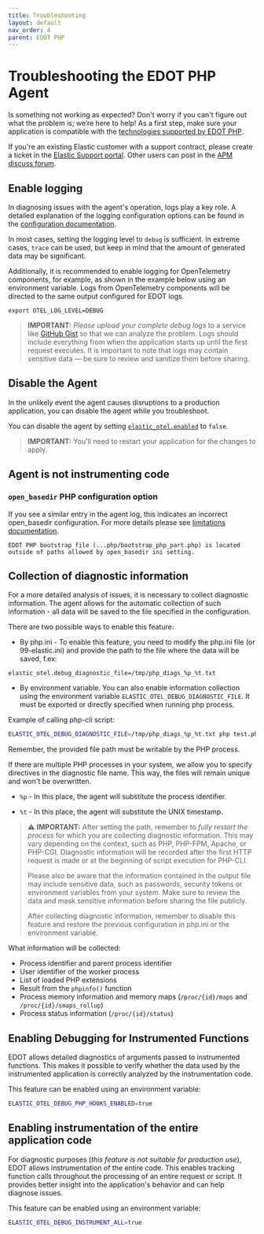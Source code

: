 ```yaml
---
title: Troubleshooting
layout: default
nav_order: 4
parent: EDOT PHP
---
```


# Troubleshooting the EDOT PHP Agent

Is something not working as expected?
Don't worry if you can't figure out what the problem is; we’re here to help!
As a first step, make sure your application is compatible with the [technologies supported by EDOT PHP](./supported-technologies).

If you're an existing Elastic customer with a support contract, please create a ticket in the
[Elastic Support portal](https://support.elastic.co/customers/s/login/).
Other users can post in the [APM discuss forum](https://discuss.elastic.co/c/apm).

## Enable logging

In diagnosing issues with the agent's operation, logs play a key role. A detailed explanation of the logging configuration options can be found in the [configuration documentation](./configuration#logging-configuration).

In most cases, setting the logging level to `debug` is sufficient. In extreme cases, `trace` can be used, but keep in mind that the amount of generated data may be significant.

Additionally, it is recommended to enable logging for OpenTelemetry components, for example, as shown in the example below using an environment variable. Logs from OpenTelemetry components will be directed to the same output configured for EDOT logs.

```
export OTEL_LOG_LEVEL=DEBUG
```

> **IMPORTANT:** _Please upload your complete debug logs_ to a service like [GitHub Gist](https://gist.github.com) so that we can analyze the problem. Logs should include everything from when the application starts up until the first request executes. It is important to note that logs may contain sensitive data — be sure to review and sanitize them before sharing.


## Disable the Agent

In the unlikely event the agent causes disruptions to a production application,
you can disable the agent while you troubleshoot.

You can disable the agent by setting [`elastic_otel.enabled`](./configuration#general-configuration) to `false`.

> **IMPORTANT:** You'll need to restart your application for the changes to apply.


## Agent is not instrumenting code

### `open_basedir` PHP configuration option

If you see a similar entry in the agent log, this indicates an incorrect open_basedir configuration.
For more details please see [limitations documentation](./setup/limitations#open_basedir-php-configuration-option).


`EDOT PHP bootstrap file (...php/bootstrap_php_part.php) is located outside of paths allowed by open_basedir ini setting.`

## Collection of diagnostic information

For a more detailed analysis of issues, it is necessary to collect diagnostic information. The agent allows for the automatic collection of such information - all data will be saved to the file specified in the configuration.

There are two possible ways to enable this feature:

- By php.ini - To enable this feature, you need to modify the php.ini file (or 99-elastic.ini) and provide the path to the file where the data will be saved, f.ex:
```
elastic_otel.debug_diagnostic_file=/tmp/php_diags_%p_%t.txt
```

- By environment variable. You can also enable information collection using the environment variable `ELASTIC_OTEL_DEBUG_DIAGNOSTIC_FILE`. It must be exported or directly specified when running php process.

Example of calling php-cli script:
```bash
ELASTIC_OTEL_DEBUG_DIAGNOSTIC_FILE=/tmp/php_diags_%p_%t.txt php test.php
```

Remember, the provided file path must be writable by the PHP process.

If there are multiple PHP processes in your system, we allow you to specify directives in the diagnostic file name. This way, the files will remain unique and won't be overwritten.

- `%p` - In this place, the agent will substitute the process identifier.

- `%t` - In this place, the agent will substitute the UNIX timestamp.

>:warning: **IMPORTANT:** After setting the path, remember to _fully restart the process_ for which you are collecting diagnostic information. This may vary depending on the context, such as PHP, PHP-FPM, Apache, or PHP-CGI. Diagnostic information will be recorded after the first HTTP request is made or at the beginning of script execution for PHP-CLI.
>
>Please also be aware that the information contained in the output file may include sensitive data, such as passwords, security tokens or environment variables from your system. Make sure to review the data and mask sensitive information before sharing the file publicly.
>
>After collecting diagnostic information, remember to disable this feature and restore the previous configuration in php.ini or the environment variable.


What information will be collected:

- Process identifier and parent process identifier
- User identifier of the worker process
- List of loaded PHP extensions
- Result from the `phpinfo()` function
- Process memory information and memory maps (`/proc/{id}/maps` and `/proc/{id}/smaps_rollup`)
- Process status information (`/proc/{id}/status`)

## Enabling Debugging for Instrumented Functions

EDOT allows detailed diagnostics of arguments passed to instrumented functions. This makes it possible to verify whether the data used by the instrumented application is correctly analyzed by the instrumentation code.

This feature can be enabled using an environment variable:

```bash
ELASTIC_OTEL_DEBUG_PHP_HOOKS_ENABLED=true
```


## Enabling instrumentation of the entire application code

For diagnostic purposes (*this feature is not suitable for production use*), EDOT allows instrumentation of the entire code. This enables tracking function calls throughout the processing of an entire request or script. It provides better insight into the application's behavior and can help diagnose issues.

This feature can be enabled using an environment variable:

```bash
ELASTIC_OTEL_DEBUG_INSTRUMENT_ALL=true
```

